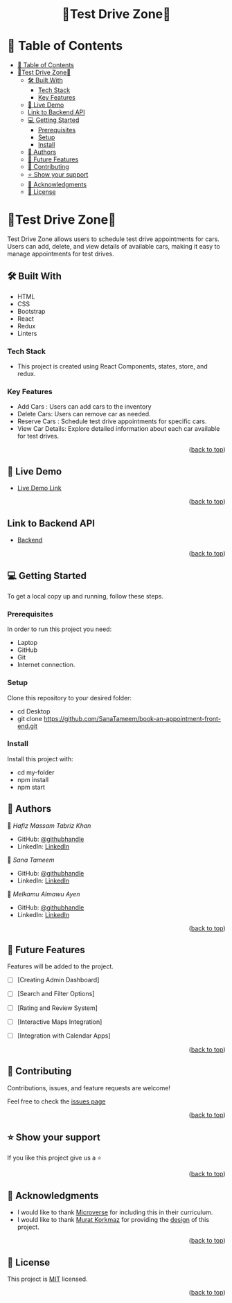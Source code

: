 <a name="readme-top"></a>

<div align="center">

  <h1><b>🚗Test Drive Zone🚙</b></h1>

</div>

<!-- TABLE OF CONTENTS -->

# 📗 Table of Contents

- [📗 Table of Contents](#-table-of-contents)
- [🚗Test Drive Zone🚙 ](#test-drive-zone-)
  - [🛠 Built With ](#-built-with-)
    - [Tech Stack ](#tech-stack-)
    - [Key Features ](#key-features-)
  - [🚀 Live Demo ](#-live-demo-)
  - [Link to Backend API](#link-to-backend-api)
  - [💻 Getting Started ](#-getting-started-)
    - [Prerequisites](#prerequisites)
    - [Setup](#setup)
    - [Install](#install)
  - [👥 Authors ](#-authors-)
  - [🔭 Future Features ](#-future-features-)
  - [🤝 Contributing ](#-contributing-)
  - [⭐️ Show your support ](#️-show-your-support-)
  - [🙏 Acknowledgments ](#-acknowledgments-)
  - [📝 License ](#-license-)

<!-- PROJECT DESCRIPTION -->

# 🚗Test Drive Zone🚙 <a name="about-project"></a>

Test Drive Zone allows users to schedule test drive appointments for cars. Users can add, delete, and view details of available cars, making it easy to manage appointments for test drives.

## 🛠 Built With <a name="built-with"></a>

- HTML
- CSS
- Bootstrap
- React
- Redux
- Linters

### Tech Stack <a name="tech-stack"></a>

- This project is created using React Components, states, store, and redux.

<!-- Features -->

### Key Features <a name="key-features"></a>

- Add Cars : Users can add cars to the inventory
- Delete Cars: Users can remove car as needed.
- Reserve Cars : Schedule test drive appointments for specific cars.
- View Car Details: Explore detailed information about each car available for test drives.


<p align="right">(<a href="#readme-top">back to top</a>)</p>

<!-- LIVE DEMO -->

## 🚀 Live Demo <a name="live-demo"></a>

- [Live Demo Link]()

<p align="right">(<a href="#readme-top">back to top</a>)</p>

<!-- BACKEND LINK -->

## Link to Backend API

- [Backend](https://github.com/SanaTameem/book-an-appointment-back-end.git)

<p align="right">(<a href="#readme-top">back to top</a>)</p>

<!-- GETTING STARTED -->

## 💻 Getting Started <a name="getting-started"></a>

To get a local copy up and running, follow these steps.

### Prerequisites

In order to run this project you need:

- Laptop
- GitHub
- Git
- Internet connection.

### Setup

Clone this repository to your desired folder:

- cd Desktop
- git clone https://github.com/SanaTameem/book-an-appointment-front-end.git

### Install

Install this project with:

  - cd my-folder
  - npm install
  - npm start

<!-- AUTHORS -->

## 👥 Authors <a name="authors"></a>

👤 *Hafiz Massam Tabriz Khan*

- GitHub: [@githubhandle](https://github.com/HafizMassamTabraizKhan)
- LinkedIn: [LinkedIn](https://www.linkedin.com/in/hafiz-massam-tabraiz-khan-167644255/)

👤 *Sana Tameem*

- GitHub: [@githubhandle](https://github.com/SanaTameem)
- LinkedIn: [LinkedIn](https://www.linkedin.com/in/sana-tameem/)

👤 *Melkamu Almawu Ayen*

- GitHub: [@githubhandle](https://github.com/melkamu12)
- LinkedIn: [LinkedIn](https://www.linkedin.com/in/melkamu-almawu)
<p align="right">(<a href="#readme-top">back to top</a>)</p>

<!-- FUTURE FEATURES -->

## 🔭 Future Features <a name="future-features"></a>

Features will be added to the project.

- [ ] [Creating Admin Dashboard]
- [ ] [Search and Filter Options]
- [ ] [Rating and Review System]
- [ ] [Interactive Maps Integration]
- [ ] [Integration with Calendar Apps]


<p align="right">(<a href="#readme-top">back to top</a>)</p>

<!-- CONTRIBUTING -->

## 🤝 Contributing <a name="contributing"></a>

Contributions, issues, and feature requests are welcome!

Feel free to check the [issues page](https://github.com/SanaTameem/book-an-appointment-front-end/issues)

<p align="right">(<a href="#readme-top">back to top</a>)</p>

<!-- SUPPORT -->

## ⭐️ Show your support <a name="support"></a>

If you like this project give us a ⭐️

<p align="right">(<a href="#readme-top">back to top</a>)</p>

<!-- ACKNOWLEDGEMENTS -->

## 🙏 Acknowledgments <a name="acknowledgements"></a>

- I would like to thank [Microverse](https://www.microverse.org/go) for including this in their curriculum.
- I would like to thank [Murat Korkmaz](https://www.behance.net/muratk) for providing the [design](https://www.behance.net/gallery/26425031/Vespa-Responsive-Redesign) of this project.

<p align="right">(<a href="#readme-top">back to top</a>)</p>

<!-- LICENSE -->

## 📝 License <a name="license"></a>

This project is [MIT](https://github.com/SanaTameem/book-an-appointment-front-end/blob/dev/MIT.md) licensed.

<p align="right">(<a href="#readme-top">back to top</a>)</p>